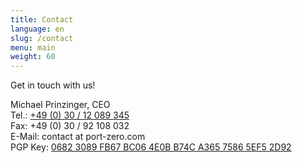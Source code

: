```yaml
---
title: Contact
language: en
slug: /contact
menu: main
weight: 60
---
```


Get in touch with us!

Michael Prinzinger, CEO<br>
Tel.: [+49 (0) 30 / 12 089 345](tel:00493012089345)<br>
Fax: +49 (0) 30 / 92 108 032<br>
E-Mail: contact at port-zero.com<br>
PGP Key: [0682 3089 FB67 BC06 4E0B B74C A365 7586 5EF5 2D92](/pubkey.asc)
